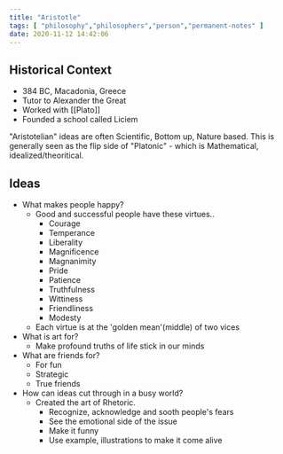 ```yaml
---
title: "Aristotle"
tags: [ "philosophy","philosophers","person","permanent-notes" ]
date: 2020-11-12 14:42:06
---
```


## Historical Context

- 384 BC, Macadonia, Greece
- Tutor to Alexander the Great
- Worked with [[Plato]]
- Founded a school called Liciem

"Aristotelian" ideas are often Scientific, Bottom up, Nature based. This is generally seen as the flip side of "Platonic" - which is Mathematical, idealized/theoritical.

## Ideas

- What makes people happy?
    - Good and successful people have these virtues..
        - Courage
        - Temperance
        - Liberality
        - Magnificence
        - Magnanimity
        - Pride
        - Patience
        - Truthfulness
        - Wittiness
        - Friendliness
        - Modesty
    - Each virtue is at the 'golden mean'(middle) of two vices
- What is art for?
    - Make profound truths of life stick in our minds
- What are friends for?
    - For fun
    - Strategic 
    - True friends
- How can ideas cut through in a busy world?
    - Created the art of Rhetoric.
        - Recognize, acknowledge and sooth people's fears
        - See the emotional side of the issue
        - Make it funny
        - Use example, illustrations to make it come alive